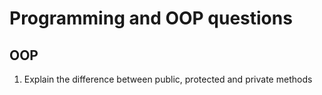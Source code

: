 # Programming and OOP questions

## OOP

1. Explain the difference between public, protected and private methods
